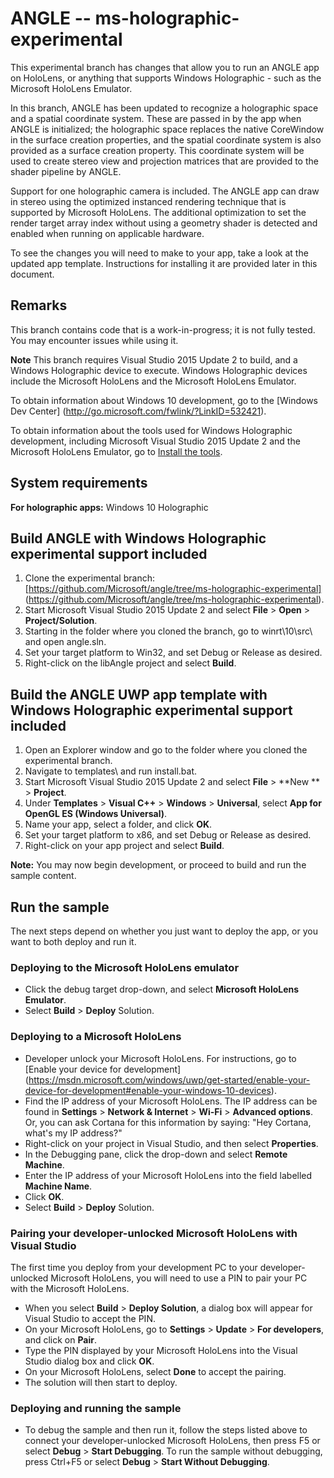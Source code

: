 ANGLE -- ms-holographic-experimental
=====

This experimental branch has changes that allow you to run an ANGLE app on HoloLens, or anything
that supports Windows Holographic - such as the Microsoft HoloLens Emulator.

In this branch, ANGLE has been updated to recognize a holographic space and a spatial coordinate 
system. These are passed in by the app when ANGLE is initialized; the holographic space replaces
the native CoreWindow in the surface creation properties, and the spatial coordinate system is
also provided as a surface creation property. This coordinate system will be used to create stereo
view and projection matrices that are provided to the shader pipeline by ANGLE.

Support for one holographic camera is included. The ANGLE app can draw in stereo using the 
optimized instanced rendering technique that is supported by Microsoft HoloLens. The additional 
optimization to set the render target array index without using a geometry shader is detected and
enabled when running on applicable hardware.

To see the changes you will need to make to your app, take a look at the updated app template. 
Instructions for installing it are provided later in this document.


## Remarks

This branch contains code that is a work-in-progress; it is not fully tested. You may encounter 
issues while using it.

**Note** This branch requires Visual Studio 2015 Update 2 to build, and a Windows Holographic 
device to execute. Windows Holographic devices include the Microsoft HoloLens and the Microsoft 
HoloLens Emulator.

To obtain information about Windows 10 development, go to the [Windows Dev Center]
(http://go.microsoft.com/fwlink/?LinkID=532421).

To obtain information about the tools used for Windows Holographic development, including
Microsoft Visual Studio 2015 Update 2 and the Microsoft HoloLens Emulator, go to
[Install the tools](https://developer.microsoft.com/windows/holographic/install_the_tools).

## System requirements

**For holographic apps:** Windows 10 Holographic

## Build ANGLE with Windows Holographic experimental support included

1. Clone the experimental branch: [https://github.com/Microsoft/angle/tree/ms-holographic-experimental]
   (https://github.com/Microsoft/angle/tree/ms-holographic-experimental).
2. Start Microsoft Visual Studio 2015 Update 2 and select **File** \> **Open** \> **Project/Solution**.
3. Starting in the folder where you cloned the branch, go to winrt\10\src\ and open angle.sln.
4. Set your target platform to Win32, and set Debug or Release as desired.
5. Right-click on the libAngle project and select **Build**.

## Build the ANGLE UWP app template with Windows Holographic experimental support included

1. Open an Explorer window and go to the folder where you cloned the experimental branch.
2. Navigate to templates\ and run install.bat.
3. Start Microsoft Visual Studio 2015 Update 2 and select **File** \> **New ** \> **Project**.
4. Under **Templates** \> **Visual C\+\+** \> **Windows** \> **Universal**, select 
   **App for OpenGL ES (Windows Universal)**.
5. Name your app, select a folder, and click **OK**.
6. Set your target platform to x86, and set Debug or Release as desired.
7. Right-click on your app project and select **Build**.

**Note:** You may now begin development, or proceed to build and run the sample content.

## Run the sample

The next steps depend on whether you just want to deploy the app, or you want to both deploy and
run it.

### Deploying to the Microsoft HoloLens emulator

- Click the debug target drop-down, and select **Microsoft HoloLens Emulator**.
- Select **Build** \> **Deploy** Solution.

### Deploying to a Microsoft HoloLens

- Developer unlock your Microsoft HoloLens. For instructions, go to [Enable your device for development]
  (https://msdn.microsoft.com/windows/uwp/get-started/enable-your-device-for-development#enable-your-windows-10-devices).
- Find the IP address of your Microsoft HoloLens. The IP address can be found in **Settings**
  \> **Network & Internet** \> **Wi-Fi** \> **Advanced options**. Or, you can ask Cortana for this
  information by saying: "Hey Cortana, what's my IP address?"
- Right-click on your project in Visual Studio, and then select **Properties**.
- In the Debugging pane, click the drop-down and select **Remote Machine**.
- Enter the IP address of your Microsoft HoloLens into the field labelled **Machine Name**.
- Click **OK**.
- Select **Build** \> **Deploy** Solution.

### Pairing your developer-unlocked Microsoft HoloLens with Visual Studio

The first time you deploy from your development PC to your developer-unlocked Microsoft HoloLens,
you will need to use a PIN to pair your PC with the Microsoft HoloLens.
- When you select **Build** \> **Deploy Solution**, a dialog box will appear for Visual Studio to
  accept the PIN.
- On your Microsoft HoloLens, go to **Settings** \> **Update** \> **For developers**, and click on
  **Pair**.
- Type the PIN displayed by your Microsoft HoloLens into the Visual Studio dialog box and click
  **OK**.
- On your Microsoft HoloLens, select **Done** to accept the pairing.
- The solution will then start to deploy.

### Deploying and running the sample

- To debug the sample and then run it, follow the steps listed above to connect your
  developer-unlocked Microsoft HoloLens, then press F5 or select **Debug** \> **Start Debugging**.
  To run the sample without debugging, press Ctrl+F5 or select **Debug** \> **Start Without Debugging**.
